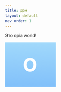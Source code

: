 ```yaml
---
title: Дом
layout: default
nav_order: 1
---
```


Это opia world!

![image info](./assets/images/test.png)
